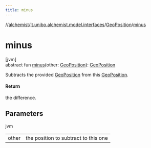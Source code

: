 ```yaml
---
title: minus
---
```

//[alchemist](../../../index.html)/[it.unibo.alchemist.model.interfaces](../index.html)/[GeoPosition](index.html)/[minus](minus.html)



# minus



[jvm]\
abstract fun [minus](minus.html)(other: [GeoPosition](index.html)): [GeoPosition](index.html)



Subtracts the provided [GeoPosition](index.html) from this [GeoPosition](index.html).



#### Return



the difference.



## Parameters


jvm

| | |
|---|---|
| other | the position to subtract to this one |




